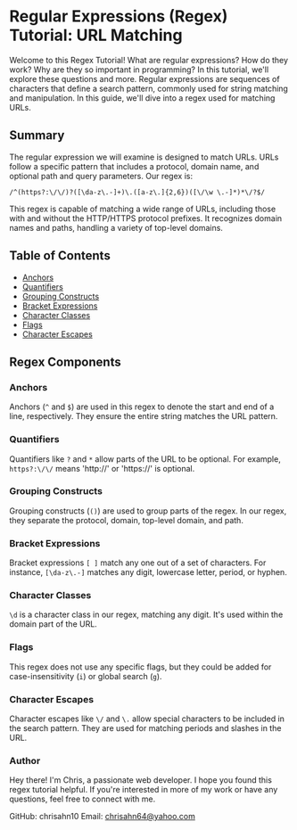 # Regular Expressions (Regex) Tutorial: URL Matching

Welcome to this Regex Tutorial! What are regular expressions? How do they work? Why are they so important in programming? In this tutorial, we'll explore these questions and more. Regular expressions are sequences of characters that define a search pattern, commonly used for string matching and manipulation. In this guide, we'll dive into a regex used for matching URLs.

## Summary

The regular expression we will examine is designed to match URLs. URLs follow a specific pattern that includes a protocol, domain name, and optional path and query parameters. Our regex is:

```regex
/^(https?:\/\/)?([\da-z\.-]+)\.([a-z\.]{2,6})([\/\w \.-]*)*\/?$/
```
This regex is capable of matching a wide range of URLs, including those with and without the HTTP/HTTPS protocol prefixes. It recognizes domain names and paths, handling a variety of top-level domains.

## Table of Contents

- [Anchors](#anchors)
- [Quantifiers](#quantifiers)
- [Grouping Constructs](#grouping-constructs)
- [Bracket Expressions](#bracket-expressions)
- [Character Classes](#character-classes)
- [Flags](#flags)
- [Character Escapes](#character-escapes)

## Regex Components

### Anchors
Anchors (`^` and `$`) are used in this regex to denote the start and end of a line, respectively. They ensure the entire string matches the URL pattern.

### Quantifiers
Quantifiers like `?` and `*` allow parts of the URL to be optional. For example, `https?:\/\/` means 'http://' or 'https://' is optional.

### Grouping Constructs
Grouping constructs (`()`) are used to group parts of the regex. In our regex, they separate the protocol, domain, top-level domain, and path.

### Bracket Expressions
Bracket expressions `[ ]` match any one out of a set of characters. For instance, `[\da-z\.-]` matches any digit, lowercase letter, period, or hyphen.

### Character Classes
`\d` is a character class in our regex, matching any digit. It's used within the domain part of the URL.

### Flags
This regex does not use any specific flags, but they could be added for case-insensitivity (`i`) or global search (`g`).

### Character Escapes
Character escapes like `\/` and `\.` allow special characters to be included in the search pattern. They are used for matching periods and slashes in the URL.


### Author 
Hey there! I'm Chris, a passionate web developer. I hope you found this regex tutorial helpful. If you're interested in more of my work or have any questions, feel free to connect with me.

GitHub: chrisahn10
Email: chrisahn64@yahoo.com